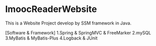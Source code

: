 # ImoocReaderWebsite
This is a Website Project develop by SSM framework in Java.

[Software & Framework]
1.Spring & SpringMVC & FreeMarker
2.mySQL
3.MyBatis & MyBatis-Plus
4.Logback & JUnit
